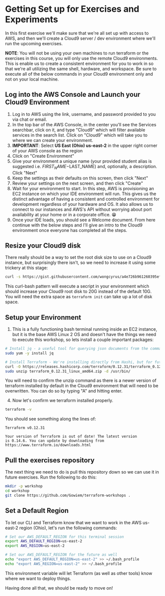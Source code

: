 # Getting Set up for Exercises and Experiments

In this first exercise we'll make sure that we're all set up with access to AWS, and then we'll
create a Cloud9 server / dev environment where we'll run the upcoming exercises.

**NOTE**: You will not be using your own machines to run terraform or the exercises in this course, you will only use the remote Cloud9 environments. This is enable us to create a consistent environment for you to work in so that we're all utilizing the same shell, hardware, and workspace. Be sure to execute all of the below commands in your Cloud9 environment only and not on your local machine.

## Log into the AWS Console and Launch your Cloud9 Environment

1. Log in to AWS using the link, username, and password provided to you via chat or email.
1. In the top bar of the AWS Console, in the center you'll see the Services searchbar, click on it, and type "Cloud9" which will filter available services in the search list. Click on "Cloud9" which will take you to where we can create your environment.
1. **IMPORTANT**: Select **US East (Ohio) us-east-2** in the upper right corner of your AWS console as the region
1. Click on "Create Environment"
1. Give your environment a unique name (your provided student alias is suggested i.e. $FIRST_NAME-$LAST_NAME) and, optionally, a description. Click "Next"
1. Keep the settings as their defaults on this screen, then click "Next"
1. Review your settings on the next screen, and then click "Create"
1. Wait for your environment to start. In this step, AWS is provisioning an EC2 instance on which your IDE environment will run. This gives us the distinct advantage of having a consistent and controlled environment for development regardless of your hardware and OS. It also allows us to connect to our instances and AWS's API without worrying about port availability at your home or in a corporate office. 😁
1. Once your IDE loads, you should see a Welcome document. From here continue with the below steps and I'll give an intro to the Cloud9 environment once everyone has completed all the steps.

## Resize your Cloud9 disk

There really should be a way to set the root disk size to use on a Cloud9 instance, but surprisingly there isn't, so we need to increase it using some trickery at this stage:

```bash
curl -s https://gist.githubusercontent.com/wongcyrus/a4e726b961260395efa7811cab0b4516/raw/6e70a124c5cb9f6ce5519d8b5b302e8a137e5620/resize.sh | sh
```

This curl-bash pattern will execute a secript in your environment which should increase your Cloud9 root disk to 20G instead of the default 10G. You will need the extra space as `terraform init` can take up a lot of disk space.

## Setup your Environment

1. This is a fully functioning bash terminal running inside an EC2 instance, but it is the base AWS Linux 2 OS and doesn't have the things we need to execute this workshop, so lets install a couple important packages:

```bash
# Install jq - a useful tool for querying json documents from the command line.
sudo yum -y install jq

# Install Terraform - We're installing directly from Hashi, but for future usage I suggest using tfenv: https://github.com/tfutils/tfenv
curl -O https://releases.hashicorp.com/terraform/0.12.31/terraform_0.12.31_linux_amd64.zip
sudo unzip terraform_0.12.31_linux_amd64.zip -d /usr/bin/
```

You will need to confirm the unzip command as there is a newer version of terraform installed by default in the Cloud9 environment that will need to be overwritten. You can do so by typing "A" and hitting enter.

4. Now let's confirm we terraform installed properly.

```bash
terraform -v
```

You should see something along the lines of:

```
Terraform v0.12.31

Your version of Terraform is out of date! The latest version
is 0.14.6. You can update by downloading from https://www.terraform.io/downloads.html
```

## Pull the exercises repository

The next thing we need to do is pull this repository down so we can use it in future exercises. Run the following to do this:

```bash
mkdir -p workshop
cd workshop
git clone https://github.com/Gowiem/terraform-workshops .
```

## Set a Default Region

To let our CLI and Terraform know that we want to work in the AWS us-east-2 region (Ohio), let's run the following commands:

```bash
# Set our AWS_DEFAULT_REGION for this terminal session
export AWS_DEFAULT_REGION=us-east-2
export AWS_REGION=us-east-2

# Set our AWS_DEFAULT_REGION for the future as well
echo "export AWS_DEFAULT_REGION=us-east-2" >> ~/.bash_profile
echo "export AWS_REGION=us-east-2" >> ~/.bash_profile
```

This environment variable will let Terraform (as well as other tools) know where we want to deploy things.

Having done all that, we should be ready to move on!
